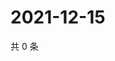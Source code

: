 # 2021-12-15

共 0 条

<!-- BEGIN WEIBO -->
<!-- 最后更新时间 Wed Dec 15 2021 17:12:02 GMT+0800 (China Standard Time) -->

<!-- END WEIBO -->
